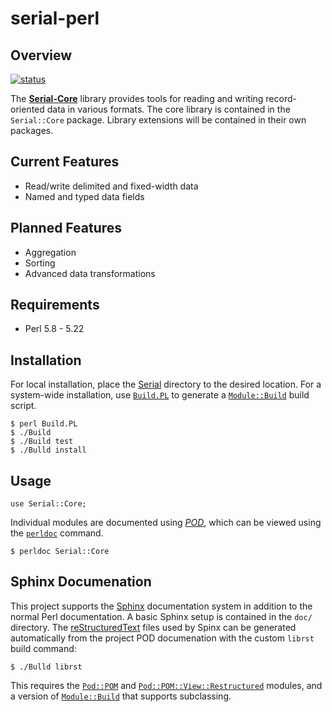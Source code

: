 serial-perl
===========

Overview
--------
[![status][1]][2]

The [**Serial-Core**][3] library provides tools for reading and writing
record-oriented data in various formats. The core library is contained in the
`Serial::Core` package. Library extensions will be contained in their own 
packages.


Current Features
----------------
* Read/write delimited and fixed-width data
* Named and typed data fields


Planned Features
----------------
* Aggregation
* Sorting
* Advanced data transformations 


Requirements
------------
* Perl 5.8 - 5.22


Installation
------------

For local installation, place the [Serial][4] directory to the desired
location. For a system-wide installation, use [`Build.PL`][5] to 
generate a [`Module::Build`][6] build script.


    $ perl Build.PL
    $ ./Build
    $ ./Build test
    $ ./Bulld install


Usage
-----

    use Serial::Core;
    
Individual modules are documented using [*POD*][7], which can be viewed using 
the [`perldoc`][8] command.

    $ perldoc Serial::Core


Sphinx Documenation
-------------------

This project supports the [Sphinx][9] documentation system in addition to the
normal Perl documentation. A basic Sphinx setup is contained in the `doc/` 
directory. The [reStructuredText][10] files used by Spinx can be generated 
automatically from the project POD documenation with the custom `librst` build 
command:

    $ ./Bulld librst
    
This requires the [`Pod::POM`][11] and [`Pod::POM::View::Restructured`][12]
modules, and a version of [`Module::Build`][6] that supports subclassing.



<!-- REFERENCES -->
[1]: https://travis-ci.org/mdklatt/serial-perl.png?branch=master "Travis build status"
[2]: https://travis-ci.org/mdklatt/serial-perl "Travis-CI"
[3]: http://github.com/mdklatt/serial-perl "GitHub/serial"
[4]: http://github.com/mdklatt/serial-perl/tree/master/lib/Serial "Serial tree"
[5]: http://github.com/mdklatt/serial-perl/blob/master/Build.PL "Build.PL"
[6]: http://search.cpan.org/~leont/Module-Build-0.4214/lib/Module/Build.pm "Module::Build on CPAN"
[7]: http://perldoc.perl.org/perlpod.html "Plain Old Documentation"
[8]: http://perldoc.perl.org/perldoc.html "perldoc command"
[9]: http://sphinx-doc.org "Sphinx"
[10]: http://docutils.sourceforge.net/rst.html "reStructuredText overview"
[11]: http://search.cpan.org/~abw/Pod-POM-0.17/lib/Pod/POM.pm "Pod::POM on CPAN"
[12]: http://search.cpan.org/~neilb/Pod-POM-2.00/lib/Pod/POM/View/HTML.pm "Pod::POM::View::Restructured on CPAN"

